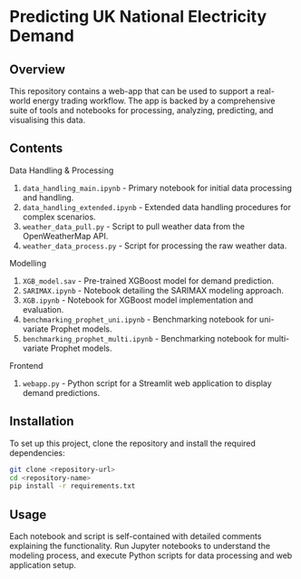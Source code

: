 # Predicting UK National Electricity Demand 

## Overview
This repository contains a web-app that can be used to support a real-world energy trading workflow. The app is backed by a comprehensive suite of tools and notebooks for processing, analyzing, predicting, and visualising this data. 

## Contents
Data Handling & Processing
1. `data_handling_main.ipynb` - Primary notebook for initial data processing and handling.
2. `data_handling_extended.ipynb` - Extended data handling procedures for complex scenarios.
3. `weather_data_pull.py` - Script to pull weather data from the OpenWeatherMap API.
4. `weather_data_process.py` - Script for processing the raw weather data.

Modelling
1. `XGB_model.sav` - Pre-trained XGBoost model for demand prediction.
2. `SARIMAX.ipynb` - Notebook detailing the SARIMAX modeling approach.
3. `XGB.ipynb` - Notebook for XGBoost model implementation and evaluation.
4. `benchmarking_prophet_uni.ipynb` - Benchmarking notebook for uni-variate Prophet models.
5. `benchmarking_prophet_multi.ipynb` - Benchmarking notebook for multi-variate Prophet models.

Frontend
1. `webapp.py` - Python script for a Streamlit web application to display demand predictions.


## Installation
To set up this project, clone the repository and install the required dependencies:
```bash
git clone <repository-url>
cd <repository-name>
pip install -r requirements.txt
```

## Usage
Each notebook and script is self-contained with detailed comments explaining the functionality. Run Jupyter notebooks to understand the modeling process, and execute Python scripts for data processing and web application setup.
